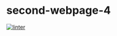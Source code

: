 # second-webpage-4
[![linter](https://github.com/MmeiyuC/second-webpage-4/workflows/linter/badge.svg)](https://github.com/marketplace/actions/super-linter)
